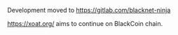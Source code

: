 Development moved to https://gitlab.com/blacknet-ninja

https://xoat.org/ aims to continue on BlackCoin chain.
